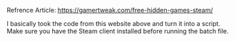 Refrence Article: https://gamertweak.com/free-hidden-games-steam/

I basically took the code from this website above and turn it into a script. Make sure you have the Steam client installed before running the batch file. 
